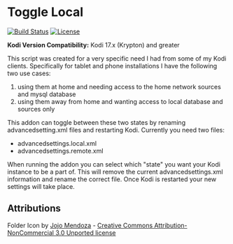 # Toggle Local
[![Build Status](https://img.shields.io/travis/com/robweber/script.toggle.local)](https://app.travis-ci.com/github/robweber/script.toggle.local)
[![License](https://img.shields.io/github/license/robweber/script.toggle.local)](https://github.com/robweber/script.toggle.local/blob/master/LICENSE.txt)

__Kodi Version Compatibility:__ Kodi 17.x (Krypton) and greater

This script was created for a very specific need I had from some of my Kodi clients. Specifically for tablet and phone installations I have the following two use cases:

1. using them at home and needing access to the home network sources and mysql database
2. using them away from home and wanting access to local database and sources only

This addon can toggle between these two states by renaming advancedsetting.xml files and restarting Kodi. Currently you need two files:

* advancedsettings.local.xml
* advancedsettings.remote.xml

When running the addon you can select which "state" you want your Kodi instance to be a part of. This will remove the current advancedsettings.xml information and rename the correct file. Once Kodi is restarted your new settings will take place.


## Attributions

Folder Icon by [Jojo Mendoza](https://www.iconfinder.com/hopstarter) - [Creative Commons Attribution-NonCommercial 3.0 Unported license](https://creativecommons.org/licenses/by-nc/3.0/legalcode)

